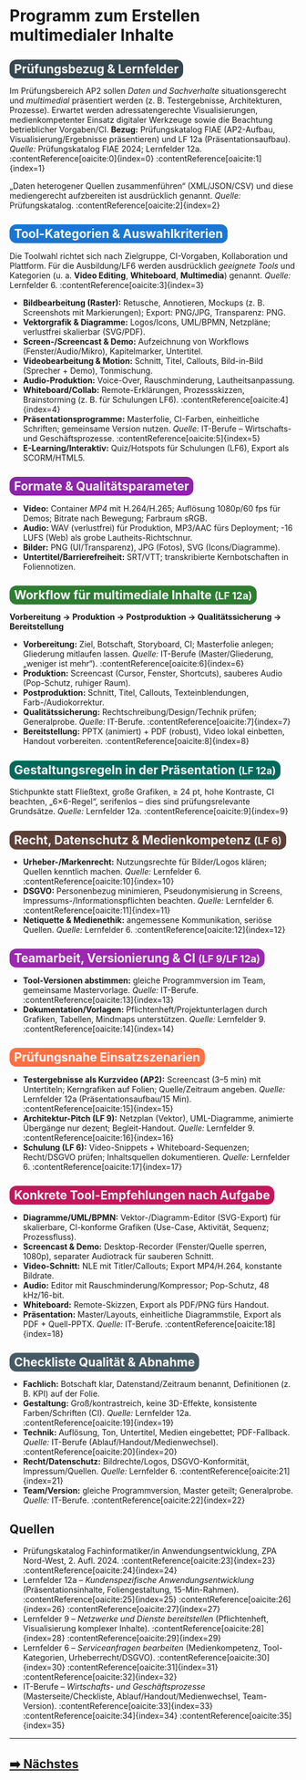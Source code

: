 <h1>Programm zum Erstellen multimedialer Inhalte</h1>

<h2><span style="background-color:#37474f; color:white; padding:4px 8px; border-radius:12px;">Prüfungsbezug & Lernfelder</span></h2>
<p>Im Prüfungsbereich AP2 sollen <em>Daten und Sachverhalte</em> situationsgerecht und <em>multimedial</em> präsentiert werden (z. B. Testergebnisse, Architekturen, Prozesse). Erwartet werden adressatengerechte Visualisierungen, medienkompetenter Einsatz digitaler Werkzeuge sowie die Beachtung betrieblicher Vorgaben/CI. <strong>Bezug:</strong> Prüfungskatalog FIAE (AP2-Aufbau, Visualisierung/Ergebnisse präsentieren) und LF 12a (Präsentationsaufbau). <em>Quelle:</em> Prüfungskatalog FIAE 2024; Lernfelder 12a. :contentReference[oaicite:0]{index=0} :contentReference[oaicite:1]{index=1}</p>
<p>„Daten heterogener Quellen zusammenführen“ (XML/JSON/CSV) und diese mediengerecht aufzbereiten ist ausdrücklich genannt. <em>Quelle:</em> Prüfungskatalog. :contentReference[oaicite:2]{index=2}</p>

<h2><span style="background-color:#1976d2; color:white; padding:4px 8px; border-radius:12px;">Tool-Kategorien & Auswahlkriterien</span></h2>
<p>Die Toolwahl richtet sich nach Zielgruppe, CI-Vorgaben, Kollaboration und Plattform. Für die Ausbildung/LF6 werden ausdrücklich <em>geeignete Tools</em> und Kategorien (u. a. <strong>Video Editing</strong>, <strong>Whiteboard</strong>, <strong>Multimedia</strong>) genannt. <em>Quelle:</em> Lernfelder 6. :contentReference[oaicite:3]{index=3}</p>
<ul>
  <li><strong>Bildbearbeitung (Raster):</strong> Retusche, Annotieren, Mockups (z. B. Screenshots mit Markierungen); Export: PNG/JPG, Transparenz: PNG.</li>
  <li><strong>Vektorgrafik & Diagramme:</strong> Logos/Icons, UML/BPMN, Netzpläne; verlustfrei skalierbar (SVG/PDF).</li>
  <li><strong>Screen-/Screencast & Demo:</strong> Aufzeichnung von Workflows (Fenster/Audio/Mikro), Kapitelmarker, Untertitel.</li>
  <li><strong>Videobearbeitung & Motion:</strong> Schnitt, Titel, Callouts, Bild-in-Bild (Sprecher + Demo), Tonmischung.</li>
  <li><strong>Audio-Produktion:</strong> Voice-Over, Rauschminderung, Lautheitsanpassung.</li>
  <li><strong>Whiteboard/Collab:</strong> Remote-Erklärungen, Prozessskizzen, Brainstorming (z. B. für Schulungen LF6). :contentReference[oaicite:4]{index=4}</li>
  <li><strong>Präsentationsprogramme:</strong> Masterfolie, CI-Farben, einheitliche Schriften; gemeinsame Version nutzen. <em>Quelle:</em> IT-Berufe – Wirtschafts- und Geschäftsprozesse. :contentReference[oaicite:5]{index=5}</li>
  <li><strong>E-Learning/Interaktiv:</strong> Quiz/Hotspots für Schulungen (LF6), Export als SCORM/HTML5.</li>
</ul>

<h2><span style="background-color:#8e24aa; color:white; padding:4px 8px; border-radius:12px;">Formate & Qualitätsparameter</span></h2>
<ul>
  <li><strong>Video:</strong> Container <em>MP4</em> mit H.264/H.265; Auflösung 1080p/60 fps für Demos; Bitrate nach Bewegung; Farbraum sRGB.</li>
  <li><strong>Audio:</strong> WAV (verlustfrei) für Produktion, MP3/AAC fürs Deployment; -16 LUFS (Web) als grobe Lautheits-Richtschnur.</li>
  <li><strong>Bilder:</strong> PNG (UI/Transparenz), JPG (Fotos), SVG (Icons/Diagramme).</li>
  <li><strong>Untertitel/Barrierefreiheit:</strong> SRT/VTT; transkribierte Kernbotschaften in Foliennotizen.</li>
</ul>

<h2><span style="background-color:#2e7d32; color:white; padding:4px 8px; border-radius:12px;">Workflow für multimediale Inhalte <small>(LF 12a)</small></span></h2>
<p><strong>Vorbereitung → Produktion → Postproduktion → Qualitätssicherung → Bereitstellung</strong></p>
<ul>
  <li><strong>Vorbereitung:</strong> Ziel, Botschaft, Storyboard, CI; Masterfolie anlegen; Gliederung mitlaufen lassen. <em>Quelle:</em> IT-Berufe (Master/Gliederung, „weniger ist mehr“). :contentReference[oaicite:6]{index=6}</li>
  <li><strong>Produktion:</strong> Screencast (Cursor, Fenster, Shortcuts), sauberes Audio (Pop-Schutz, ruhiger Raum).</li>
  <li><strong>Postproduktion:</strong> Schnitt, Titel, Callouts, Texteinblendungen, Farb-/Audiokorrektur.</li>
  <li><strong>Qualitätssicherung:</strong> Rechtschreibung/Design/Technik prüfen; Generalprobe. <em>Quelle:</em> IT-Berufe. :contentReference[oaicite:7]{index=7}</li>
  <li><strong>Bereitstellung:</strong> PPTX (animiert) + PDF (robust), Video lokal einbetten, Handout vorbereiten. :contentReference[oaicite:8]{index=8}</li>
</ul>

<h2><span style="background-color:#00695c; color:white; padding:4px 8px; border-radius:12px;">Gestaltungsregeln in der Präsentation <small>(LF 12a)</small></span></h2>
<p>Stichpunkte statt Fließtext, große Grafiken, ≥ 24 pt, hohe Kontraste, CI beachten, „6×6-Regel“, serifenlos – dies sind prüfungsrelevante Grundsätze. <em>Quelle:</em> Lernfelder 12a. :contentReference[oaicite:9]{index=9}</p>

<h2><span style="background-color:#5d4037; color:white; padding:4px 8px; border-radius:12px;">Recht, Datenschutz & Medienkompetenz <small>(LF 6)</small></span></h2>
<ul>
  <li><strong>Urheber-/Markenrecht:</strong> Nutzungsrechte für Bilder/Logos klären; Quellen kenntlich machen. <em>Quelle:</em> Lernfelder 6. :contentReference[oaicite:10]{index=10}</li>
  <li><strong>DSGVO:</strong> Personenbezug minimieren, Pseudonymisierung in Screens, Impressums-/Informationspflichten beachten. <em>Quelle:</em> Lernfelder 6. :contentReference[oaicite:11]{index=11}</li>
  <li><strong>Netiquette & Medienethik:</strong> angemessene Kommunikation, seriöse Quellen. <em>Quelle:</em> Lernfelder 6. :contentReference[oaicite:12]{index=12}</li>
</ul>

<h2><span style="background-color:#9c27b0; color:white; padding:4px 8px; border-radius:12px;">Teamarbeit, Versionierung & CI <small>(LF 9/LF 12a)</small></span></h2>
<ul>
  <li><strong>Tool-Versionen abstimmen:</strong> gleiche Programmversion im Team, gemeinsame Mastervorlage. <em>Quelle:</em> IT-Berufe. :contentReference[oaicite:13]{index=13}</li>
  <li><strong>Dokumentation/Vorlagen:</strong> Pflichtenheft/Projektunterlagen durch Grafiken, Tabellen, Mindmaps unterstützen. <em>Quelle:</em> Lernfelder 9. :contentReference[oaicite:14]{index=14}</li>
</ul>

<h2><span style="background-color:#ff7043; color:white; padding:4px 8px; border-radius:12px;">Prüfungsnahe Einsatzszenarien</span></h2>
<ul>
  <li><strong>Testergebnisse als Kurzvideo (AP2):</strong> Screencast (3–5 min) mit Untertiteln; Kerngrafiken auf Folien; Quelle/Zeitraum angeben. <em>Quelle:</em> Lernfelder 12a (Präsentationsaufbau/15 Min). :contentReference[oaicite:15]{index=15}</li>
  <li><strong>Architektur-Pitch (LF 9):</strong> Netzplan (Vektor), UML-Diagramme, animierte Übergänge nur dezent; Begleit-Handout. <em>Quelle:</em> Lernfelder 9. :contentReference[oaicite:16]{index=16}</li>
  <li><strong>Schulung (LF 6):</strong> Video-Snippets + Whiteboard-Sequenzen; Recht/DSGVO prüfen; Inhaltsquellen dokumentieren. <em>Quelle:</em> Lernfelder 6. :contentReference[oaicite:17]{index=17}</li>
</ul>

<h2><span style="background-color:#c2185b; color:white; padding:4px 8px; border-radius:12px;">Konkrete Tool-Empfehlungen nach Aufgabe</span></h2>
<ul>
  <li><strong>Diagramme/UML/BPMN:</strong> Vektor-/Diagramm-Editor (SVG-Export) für skalierbare, CI-konforme Grafiken (Use-Case, Aktivität, Sequenz; Prozessfluss).</li>
  <li><strong>Screencast & Demo:</strong> Desktop-Recorder (Fenster/Quelle sperren, 1080p), separater Audiotrack für sauberen Schnitt.</li>
  <li><strong>Video-Schnitt:</strong> NLE mit Titler/Callouts; Export MP4/H.264, konstante Bildrate.</li>
  <li><strong>Audio:</strong> Editor mit Rauschminderung/Kompressor; Pop-Schutz, 48 kHz/16-bit.</li>
  <li><strong>Whiteboard:</strong> Remote-Skizzen, Export als PDF/PNG fürs Handout.</li>
  <li><strong>Präsentation:</strong> Master/Layouts, einheitliche Diagrammstile, Export als PDF + Quell-PPTX. <em>Quelle:</em> IT-Berufe. :contentReference[oaicite:18]{index=18}</li>
</ul>

<h2><span style="background-color:#455a64; color:white; padding:4px 8px; border-radius:12px;">Checkliste Qualität & Abnahme</span></h2>
<ul>
  <li><strong>Fachlich:</strong> Botschaft klar, Datenstand/Zeitraum benannt, Definitionen (z. B. KPI) auf der Folie.</li>
  <li><strong>Gestaltung:</strong> Groß/kontrastreich, keine 3D-Effekte, konsistente Farben/Schriften (CI). <em>Quelle:</em> Lernfelder 12a. :contentReference[oaicite:19]{index=19}</li>
  <li><strong>Technik:</strong> Auflösung, Ton, Untertitel, Medien eingebettet; PDF-Fallback. <em>Quelle:</em> IT-Berufe (Ablauf/Handout/Medienwechsel). :contentReference[oaicite:20]{index=20}</li>
  <li><strong>Recht/Datenschutz:</strong> Bildrechte/Logos, DSGVO-Konformität, Impressum/Quellen. <em>Quelle:</em> Lernfelder 6. :contentReference[oaicite:21]{index=21}</li>
  <li><strong>Team/Version:</strong> gleiche Programmversion, Master geteilt; Generalprobe. <em>Quelle:</em> IT-Berufe. :contentReference[oaicite:22]{index=22}</li>
</ul>

<h2>Quellen</h2>
<ul>
  <li>Prüfungskatalog Fachinformatiker/in Anwendungsentwicklung, ZPA Nord-West, 2. Aufl. 2024. :contentReference[oaicite:23]{index=23} :contentReference[oaicite:24]{index=24}</li>
  <li>Lernfelder 12a – <em>Kundenspezifische Anwendungsentwicklung</em> (Präsentationsinhalte, Foliengestaltung, 15-Min-Rahmen). :contentReference[oaicite:25]{index=25} :contentReference[oaicite:26]{index=26} :contentReference[oaicite:27]{index=27}</li>
  <li>Lernfelder 9 – <em>Netzwerke und Dienste bereitstellen</em> (Pflichtenheft, Visualisierung komplexer Inhalte). :contentReference[oaicite:28]{index=28} :contentReference[oaicite:29]{index=29}</li>
  <li>Lernfelder 6 – <em>Serviceanfragen bearbeiten</em> (Medienkompetenz, Tool-Kategorien, Urheberrecht/DSGVO). :contentReference[oaicite:30]{index=30} :contentReference[oaicite:31]{index=31} :contentReference[oaicite:32]{index=32}</li>
  <li>IT-Berufe – <em>Wirtschafts- und Geschäftsprozesse</em> (Masterseite/Checkliste, Ablauf/Handout/Medienwechsel, Team-Version). :contentReference[oaicite:33]{index=33} :contentReference[oaicite:34]{index=34} :contentReference[oaicite:35]{index=35}</li>
</ul>

---

## [➡️ Nächstes](./3.7-corporate-identity.md)
